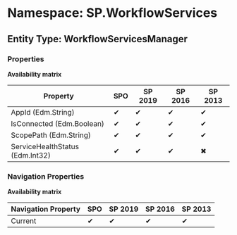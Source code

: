 # Namespace: SP.WorkflowServices
## Entity Type: WorkflowServicesManager

### Properties

**Availability matrix**

Property | SPO | SP 2019 | SP 2016 | SP 2013
----------|-----|---------|---------|--------
AppId (Edm.String) | ✔ | ✔ | ✔ | ✔
IsConnected (Edm.Boolean) | ✔ | ✔ | ✔ | ✔
ScopePath (Edm.String) | ✔ | ✔ | ✔ | ✔
ServiceHealthStatus (Edm.Int32) | ✔ | ✔ | ✔ | ✖

### Navigation Properties

**Availability matrix**

Navigation Property | SPO | SP 2019 | SP 2016 | SP 2013
----------|-----|---------|---------|--------
Current | ✔ | ✔ | ✔ | ✔
